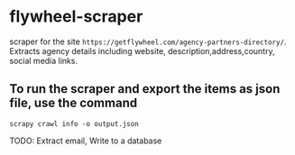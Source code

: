 # flywheel-scraper
scraper for the site `https://getflywheel.com/agency-partners-directory/`.
Extracts agency details including website, description,address,country, social media links.
## To run the scraper and export the items as json file, use the command
 `scrapy crawl info -o output.json`
 
TODO: Extract email, Write to a database
